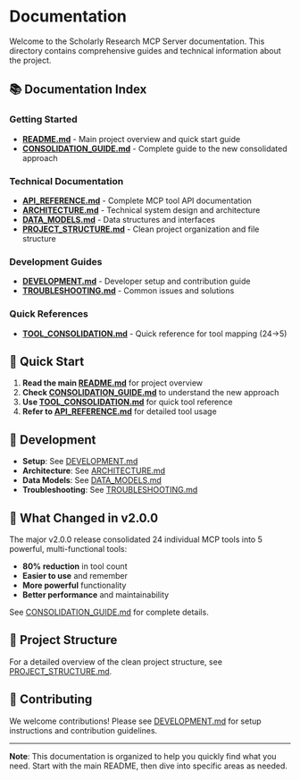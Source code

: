 # Documentation

Welcome to the Scholarly Research MCP Server documentation. This directory contains comprehensive guides and technical information about the project.

## 📚 Documentation Index

### **Getting Started**
- **[README.md](../README.md)** - Main project overview and quick start guide
- **[CONSOLIDATION_GUIDE.md](./CONSOLIDATION_GUIDE.md)** - Complete guide to the new consolidated approach

### **Technical Documentation**
- **[API_REFERENCE.md](./API_REFERENCE.md)** - Complete MCP tool API documentation
- **[ARCHITECTURE.md](./ARCHITECTURE.md)** - Technical system design and architecture
- **[DATA_MODELS.md](./DATA_MODELS.md)** - Data structures and interfaces
- **[PROJECT_STRUCTURE.md](./PROJECT_STRUCTURE.md)** - Clean project organization and file structure

### **Development Guides**
- **[DEVELOPMENT.md](./DEVELOPMENT.md)** - Developer setup and contribution guide
- **[TROUBLESHOOTING.md](./TROUBLESHOOTING.md)** - Common issues and solutions

### **Quick References**
- **[TOOL_CONSOLIDATION.md](./TOOL_CONSOLIDATION.md)** - Quick reference for tool mapping (24→5)

## 🚀 Quick Start

1. **Read the main [README.md](../README.md)** for project overview
2. **Check [CONSOLIDATION_GUIDE.md](./CONSOLIDATION_GUIDE.md)** to understand the new approach
3. **Use [TOOL_CONSOLIDATION.md](./TOOL_CONSOLIDATION.md)** for quick tool reference
4. **Refer to [API_REFERENCE.md](./API_REFERENCE.md)** for detailed tool usage

## 🔧 Development

- **Setup**: See [DEVELOPMENT.md](./DEVELOPMENT.md)
- **Architecture**: See [ARCHITECTURE.md](./ARCHITECTURE.md)
- **Data Models**: See [DATA_MODELS.md](./DATA_MODELS.md)
- **Troubleshooting**: See [TROUBLESHOOTING.md](./TROUBLESHOOTING.md)

## 📖 What Changed in v2.0.0

The major v2.0.0 release consolidated 24 individual MCP tools into 5 powerful, multi-functional tools:

- **80% reduction** in tool count
- **Easier to use** and remember
- **More powerful** functionality
- **Better performance** and maintainability

See [CONSOLIDATION_GUIDE.md](./CONSOLIDATION_GUIDE.md) for complete details.

## 📁 Project Structure

For a detailed overview of the clean project structure, see [PROJECT_STRUCTURE.md](./PROJECT_STRUCTURE.md).

## 🤝 Contributing

We welcome contributions! Please see [DEVELOPMENT.md](./DEVELOPMENT.md) for setup instructions and contribution guidelines.

---

**Note**: This documentation is organized to help you quickly find what you need. Start with the main README, then dive into specific areas as needed.
